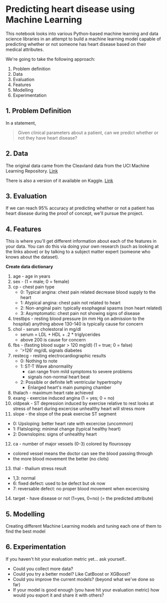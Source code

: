 # Predicting heart disease using Machine Learning

This notebook looks into various Python-based machine learning and data science libraries in an attempt to build a machine learning model capable of predicting whether or not someone has heart disease based on their medical attributes.

We're going to take the following approach:

1. Problem definition
2. Data
3. Evaluation
4. Features
5. Modelling
6. Experimentation

## 1. Problem Definition

In a statement,
> Given clinical parameters about a patient, can we predict whether or not they have heart disease?

## 2. Data

The original data came from the Cleavland data from the UCI Machine Learning Repository. [Link](https://archive.ics.uci.edu/ml/datasets/heart+Disease)

There is also a version of it available on Kaggle. [Link](https://www.kaggle.com/datasets/sumaiyatasmeem/heart-disease-classification-dataset)

## 3. Evaluation

If we can reach 95% accuracy at predicting whether or not a patient has heart disease during the proof of concept, we'll pursue the project.

## 4. Features

This is where you'll get different information about each of the features in your data. You can do this via doing your own research (such as looking at the links above) or by talking to a subject matter expert (someone who knows about the dataset).

**Create data dictionary**

1. age - age in years
2. sex - (1 = male; 0 = female)
3. cp - chest pain type
   * 0: Typical angina: chest pain related decrease blood supply to the heart
   * 1: Atypical angina: chest pain not related to heart
   * 2: Non-anginal pain: typically esophageal spasms (non heart related)
   * 3: Asymptomatic: chest pain not showing signs of disease
4. trestbps - resting blood pressure (in mm Hg on admission to the hospital) anything above 130-140 is typically cause for concern
5. chol - serum cholestoral in mg/dl
   * serum = LDL + HDL + .2 * triglycerides
   * above 200 is cause for concern
6. fbs - (fasting blood sugar > 120 mg/dl) (1 = true; 0 = false)
   * '>126' mg/dL signals diabetes
7. restecg - resting electrocardiographic results
   * 0: Nothing to note
   * 1: ST-T Wave abnormality
     * can range from mild symptoms to severe problems
     * signals non-normal heart beat
   * 2: Possible or definite left ventricular hypertrophy
     * Enlarged heart's main pumping chamber
8. thalach - maximum heart rate achieved
9. exang - exercise induced angina (1 = yes; 0 = no)
10. oldpeak - ST depression induced by exercise relative to rest looks at stress of heart during excercise unhealthy heart will stress more
11. slope - the slope of the peak exercise ST segment
   * 0: Upsloping: better heart rate with excercise (uncommon)
   * 1: Flatsloping: minimal change (typical healthy heart)
   * 2: Downslopins: signs of unhealthy heart
12. ca - number of major vessels (0-3) colored by flourosopy
   * colored vessel means the doctor can see the blood passing through
   * the more blood movement the better (no clots)
13. thal - thalium stress result
   * 1,3: normal
   * 6: fixed defect: used to be defect but ok now
   * 7: reversable defect: no proper blood movement when excercising
14. target - have disease or not (1=yes, 0=no) (= the predicted attribute)

## 5. Modelling 
Creating different Machine Learning models and tuning each one of them to find the best model

## 6. Experimentation
If you haven't hit your evaluation metric yet... ask yourself..
* Could you collect more data?
* Could you try a better model? Like CatBoost or XGBoost?
* Could you improve the current models? (beyond what we've done so far)
* If your model is good enough (you have hit your evaluation metric) how would you export it and share it with others?
